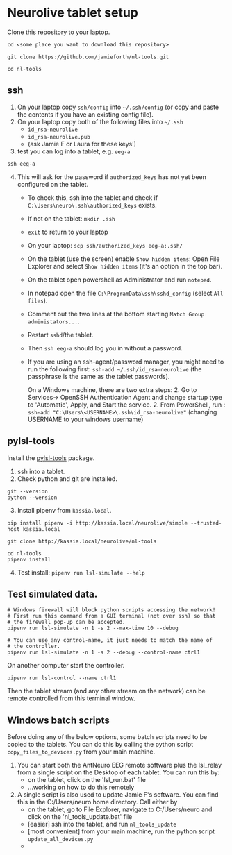 # Neurolive tablet setup

Clone this repository to your laptop.

```
cd <some place you want to download this repository>

git clone https://github.com/jamieforth/nl-tools.git

cd nl-tools
```

## ssh

1. On your laptop copy `ssh/config` into `~/.ssh/config` (or copy and
   paste the contents if you have an existing config file).
2. On your laptop copy both of the following files into `~/.ssh`
   - `id_rsa-neurolive`
   - `id_rsa-neurolive.pub`
   - (ask Jamie F or Laura for these keys!)
3. test you can log into a tablet, e.g. `eeg-a`

```
ssh eeg-a
```

4. This will ask for the password if `authorized_keys` has not yet
   been configured on the tablet.
   - To check this, ssh into the tablet and check if
     `C:\Users\neuro\.ssh\authorized_keys` exists.
   - If not on the tablet: `mkdir .ssh`
   - `exit` to return to your laptop
   - On your laptop: `scp ssh/authorized_keys eeg-a:.ssh/`
   - On the tablet (use the screen) enable `Show hidden items`: Open
     File Explorer and select `Show hidden items` (it's an option in
     the top bar).
   - On the tablet open powershell as Administrator and run `notepad`.
   - In notepad open the file `C:\ProgramData\ssh\sshd_config` (select
     `All files`).
   - Comment out the two lines at the bottom starting `Match Group
     administators...`.
   - Restart `sshd`/the tablet.
   - Then `ssh eeg-a` should log you in without a password.
   - If you are using an ssh-agent/password manager, you might need to
     run the following first: `ssh-add ~/.ssh/id_rsa-neurolive` (the
     passphrase is the same as the tablet passwords).

     On a Windows machine, there are two extra steps:
      2. Go to Services-> OpenSSH Authentication Agent and change startup type to 'Automatic', Apply, and Start the service.
      2. From PowerShell, run : `ssh-add "C:\Users\<USERNAME>\.ssh\id_rsa-neurolive"` (changing USERNAME to your windows username)


## pylsl-tools

Install the [pylsl-tools](https://github.com/jamieforth/pylsl-tools)
package.


1. ssh into a tablet.
2. Check python and git are installed.

```
git --version
python --version
```

3. Install pipenv from `kassia.local`.

```
pip install pipenv -i http://kassia.local/neurolive/simple --trusted-host kassia.local
```

```
git clone http://kassia.local/neurolive/nl-tools
```

```
cd nl-tools
pipenv install
```

4. Test install: `pipenv run lsl-simulate --help`


## Test simulated data.

```
# Windows firewall will block python scripts accessing the network!
# First run this command from a GUI terminal (not over ssh) so that
# the firewall pop-up can be accepted.
pipenv run lsl-simulate -n 1 -s 2 --max-time 10 --debug
```

```
# You can use any control-name, it just needs to match the name of 
# the controller.
pipenv run lsl-simulate -n 1 -s 2 --debug --control-name ctrl1
```

On another computer start the controller.

```
pipenv run lsl-control --name ctrl1
```

Then the tablet stream (and any other stream on the network) can be
remote controlled from this terminal window.


## Windows batch scripts

Before doing any of the below options, some batch scripts need to be copied to the tablets. You can do this by calling the python script ```copy_files_to_devices.py``` from your main machine.

1. You can start both the AntNeuro EEG remote software plus the lsl_relay from a single script on the Desktop of each tablet. You can run this by:
   - on the tablet, click on the 'lsl_run.bat' file
   - ...working on how to do this remotely
2. A single script is also used to update Jamie F's software. You can find this in the C:/Users/neuro home directory. Call either by
   - on the tablet, go to File Explorer, navigate to C:/Users/neuro and click on the 'nl_tools_update.bat' file
   - [easier] ssh into the tablet, and run ```nl_tools_update```
   - [most convenient] from your main machine, run the python script ```update_all_devices.py```
   - 
   
